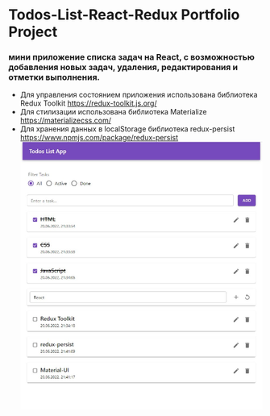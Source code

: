 # Todos-List-React-Redux Portfolio Project
### мини приложение списка задач на React, с возможностью добавления новых задач, удаления, редактирования и отметки выполнения. 
- Для управления состоянием приложения использована библиотека Redux Toolkit https://redux-toolkit.js.org/
- Для стилизации использована библиотека Materialize https://materializecss.com/
- Для хранения данных в localStorage библиотека redux-persist https://www.npmjs.com/package/redux-persist
![Screenshot](screenshot.jpg)
